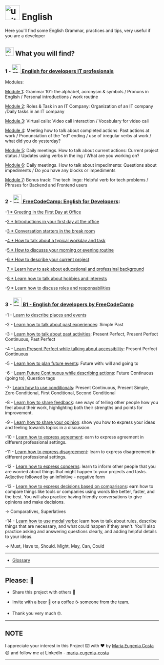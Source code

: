 # <img width="48" height="48" src="https://img.icons8.com/emoji/48/united-kingdom-emoji.png" alt="united-kingdom-emoji"/> English

Here you'll find some English Grammar, practices and tips, very useful if you are a developer

## <img width="28" height="28" src="https://img.icons8.com/emoji/28/united-kingdom-emoji.png" alt="united-kingdom-emoji"/> What you will find?

### 1 - [<img width="28" height="28" src="https://img.icons8.com/color/28/great-britain.png" alt="great britain"/>  English for developers IT profesionals](https://github.com/eugenia1984/english/tree/main/english-for-developers-it-professionals)

Modules:


[Module 1](https://github.com/eugenia1984/english/blob/main/english-for-developers-it-professionals/module01.md): Grammar 101: the alphabet, acronysm & symbols / Pronuns in English / Personal introductions / work routine

[Module 2](https://github.com/eugenia1984/english/blob/main/english-for-developers-it-professionals/module02.md): Roles & Task in an IT Company: Organization of an IT company /Daily tasks in an IT company

[Module 3](https://github.com/eugenia1984/english/blob/main/english-for-developers-it-professionals/module03.md): Virtual calls: Video call interaction / Vocabulary for video call

[Module 4](https://github.com/eugenia1984/english/blob/main/english-for-developers-it-professionals/module04.md): Meeting how to talk about completed actions: Past actions at work / Pronunciation of the "ed" ending / use of irregular verbs at work / what did you do yesterday?

[Module 5](https://github.com/eugenia1984/english/blob/main/english-for-developers-it-professionals/module05.md): Daily meetings. How to talk about current actions: Current project status / Updates using verbs in the ing / What are you working on?

[Module 6](https://github.com/eugenia1984/english/blob/main/english-for-developers-it-professionals/module06.md): Daily meetings. How to talk about impediments: Questions about impediments / Do you have any blocks or impediments

[Module 7](https://github.com/eugenia1984/english/blob/main/english-for-developers-it-professionals/module07.md): Bonus track: The tech lingo: Helpful verb for tech problems / Phrases for Backend and Frontend users



### 2 - [<img width="28" height="28" src="https://img.icons8.com/color/28/great-britain.png" alt="great britain"/>  FreeCodeCamp: English for Developers](https://github.com/eugenia1984/english/tree/main/free_code_camp_english):

-[1 * Greeting in the First Day at Office](https://github.com/eugenia1984/english/blob/main/free_code_camp_english/01_greeting_in_the_first_day_at_office.md) 

-[2 * Introductions in your first day at the office](https://github.com/eugenia1984/english/blob/main/free_code_camp_english/02_first_day_at_office.md) 

-[3 * Conversation starters in the break room](https://github.com/eugenia1984/english/blob/main/free_code_camp_english/03_conversation_started_in_the_break_room.md) 

-[4 * How to talk about a typical workday and task](https://github.com/eugenia1984/english/blob/main/free_code_camp_english/04_how_to_talk_about_a_typical_workday_and_task.md)

-[5 * How to discusss your morning or evening routine](https://github.com/eugenia1984/english/blob/main/free_code_camp_english/05_how_to_discuss_your_morning_or_evening_routine.md)

-[6 * How to describe your current project](https://github.com/eugenia1984/english/blob/main/free_code_camp_english/06-learn-how-to-describe-your-current-project.md)

-[7 * Learn how to ask about educational and professinal background](https://github.com/eugenia1984/english/blob/main/free_code_camp_english/07-learn-how-to-ask-and-sahre-about-educational-and-professional-background.md)

-[8 * Learn how to talk about hobbies and interests](https://github.com/eugenia1984/english/blob/main/free_code_camp_english/08-learn-how-to-talk-about-hobbies-and-interests.md)

-[9 * Learn how to discuss roles and responsabilities](https://github.com/eugenia1984/english/blob/main/free_code_camp_english/09-learn-how-to-discuss-roles-and-responsabilities.md)


### 3 - [<img width="28" height="28" src="https://img.icons8.com/color/28/great-britain.png" alt="great britain"/>  B1 - English for developers by FreeCodeCamp](https://github.com/eugenia1984/english/tree/main/b1-english-for-developers)

-1 - [Learn to describe places and events](https://github.com/eugenia1984/english/blob/main/b1-english-for-developers/1-learn-to-describe-places-and-events.md)

-2 - [Learn how to talk about past experiences](https://github.com/eugenia1984/english/blob/main/b1-english-for-developers/2-learn-how-to-talk-about-past-experiences.md): Simple Past

-3 - [Learn how to talk about past activities](https://github.com/eugenia1984/english/blob/main/b1-english-for-developers/3-learn-how-to-talk-about-past-activities.md): Present Perfect, Present Perfect Continuous, Past Perfect


-4 - [Learn Present Perfect while talking about accessibility](https://github.com/eugenia1984/english/blob/main/b1-english-for-developers/4-learn-present-perfect-while-talking-about-accessibility.md): Present Perfect Continuous

-5 - [Learn how to plan future events](https://github.com/eugenia1984/english/blob/main/b1-english-for-developers/5-learn-how-to-plan-future-events.md): Future with: will and going to

-6 - [Learn Future Continuous while describing actions](https://github.com/eugenia1984/english/blob/main/b1-english-for-developers/6-learn-future-continuous-while-describing-actions.md): Future Continuous (going to),  Question tags

-7- [Learn how to use conditionals](https://github.com/eugenia1984/english/blob/main/b1-english-for-developers/7-learn-how-to-use-conditionals.md): Present Continuous, Present Simple, Zero Conditional, First Conditional,  Second Conditional

-8 - [Learn how to share feedback](https://github.com/eugenia1984/english/blob/main/b1-english-for-developers/8-learn-how-to-share-feedback.md): see ways of telling other people how you feel about their work, highlighting both their strengths and points for improvement.

-9 - [Learn how to share your opinion](https://github.com/eugenia1984/english/blob/main/b1-english-for-developers/9-learn-how-to-share-your-opinion.md): show you how to express your ideas and feeling towards topics in a discussion.

-10 - [Learn how to express agreement](https://github.com/eugenia1984/english/blob/main/b1-english-for-developers/10-learn-how-to-express-agreement.md): earn to express agreement in different professional settings.

-11 - [Learn how to express disagreement](https://github.com/eugenia1984/english/blob/main/b1-english-for-developers/11-learn-how-to-express-disagreement.md): learn to express disagreement in different professional settings.

-12 - [Learn how to express concerns](https://github.com/eugenia1984/english/blob/main/b1-english-for-developers/12-learn-how-to-express-concerns.md):  learn to inform other people that you are worried about things that might happen to your projects and tasks. Adjective followed by an infinitive - negative form

-13 - [Learn how to express decisions based on comparisons](https://github.com/eugenia1984/english/blob/main/b1-english-for-developers/13-learn-how-to-express-decisions-based-on-comparisons.md): earn how to compare things like tools or companies using words like better, faster, and the best. You will also practice having friendly conversations to give opinions and make decisions. 

-> Comparatives, Superlatives

-14 - [Learn how to use modal verbs](https://github.com/eugenia1984/english/blob/main/b1-english-for-developers/14-learn-how-to-use-modal-verbs.md): learn how to talk about rules, describe things that are necessary, and what could happen if they aren't. You'll also practice asking and answering questions clearly, and adding helpful details to your ideas.

-> Must, Have to, Should. Might, May, Can, Could

---

- [Glossary](https://github.com/eugenia1984/english/tree/main/glossary.md)

---


## Please: 🎁


* Share this project with others 📢

* Invite with a beer 🍺 or a coffee ☕ someone from the team. 

* Thank you very much 🤓.

---


## NOTE


I appreciate your interest in this Project ⌨️ with ❤️ by [María Eugenia Costa](https://github.com/eugenia1984) 😊 and follow me at LinkedIn - [maria-eugenia-costa](https://www.linkedin.com/in/maria-eugenia-costa/)

---

